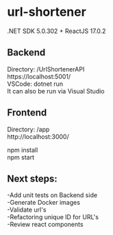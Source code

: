 # url-shortener
.NET SDK 5.0.302 + ReactJS 17.0.2


## Backend
Directory: /UrlShortenerAPI \
https://localhost:5001/ \
VSCode: dotnet run \
It can also be run via Visual Studio

## Frontend
Directory: /app \
http://localhost:3000/

npm install \
npm start


## Next steps:
-Add unit tests on Backend side \
-Generate Docker images \
-Validate url's \
-Refactoring unique ID for URL's \
-Review react components 
